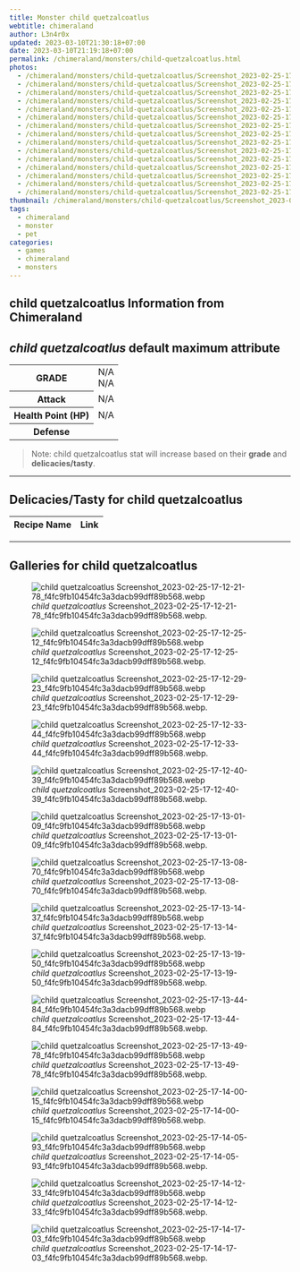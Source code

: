 ```yaml
---
title: Monster child quetzalcoatlus
webtitle: chimeraland
author: L3n4r0x
updated: 2023-03-10T21:30:18+07:00
date: 2023-03-10T21:19:18+07:00
permalink: /chimeraland/monsters/child-quetzalcoatlus.html
photos:
  - /chimeraland/monsters/child-quetzalcoatlus/Screenshot_2023-02-25-17-12-21-78_f4fc9fb10454fc3a3dacb99dff89b568.webp
  - /chimeraland/monsters/child-quetzalcoatlus/Screenshot_2023-02-25-17-12-25-12_f4fc9fb10454fc3a3dacb99dff89b568.webp
  - /chimeraland/monsters/child-quetzalcoatlus/Screenshot_2023-02-25-17-12-29-23_f4fc9fb10454fc3a3dacb99dff89b568.webp
  - /chimeraland/monsters/child-quetzalcoatlus/Screenshot_2023-02-25-17-12-33-44_f4fc9fb10454fc3a3dacb99dff89b568.webp
  - /chimeraland/monsters/child-quetzalcoatlus/Screenshot_2023-02-25-17-12-40-39_f4fc9fb10454fc3a3dacb99dff89b568.webp
  - /chimeraland/monsters/child-quetzalcoatlus/Screenshot_2023-02-25-17-13-01-09_f4fc9fb10454fc3a3dacb99dff89b568.webp
  - /chimeraland/monsters/child-quetzalcoatlus/Screenshot_2023-02-25-17-13-08-70_f4fc9fb10454fc3a3dacb99dff89b568.webp
  - /chimeraland/monsters/child-quetzalcoatlus/Screenshot_2023-02-25-17-13-14-37_f4fc9fb10454fc3a3dacb99dff89b568.webp
  - /chimeraland/monsters/child-quetzalcoatlus/Screenshot_2023-02-25-17-13-19-50_f4fc9fb10454fc3a3dacb99dff89b568.webp
  - /chimeraland/monsters/child-quetzalcoatlus/Screenshot_2023-02-25-17-13-44-84_f4fc9fb10454fc3a3dacb99dff89b568.webp
  - /chimeraland/monsters/child-quetzalcoatlus/Screenshot_2023-02-25-17-13-49-78_f4fc9fb10454fc3a3dacb99dff89b568.webp
  - /chimeraland/monsters/child-quetzalcoatlus/Screenshot_2023-02-25-17-14-00-15_f4fc9fb10454fc3a3dacb99dff89b568.webp
  - /chimeraland/monsters/child-quetzalcoatlus/Screenshot_2023-02-25-17-14-05-93_f4fc9fb10454fc3a3dacb99dff89b568.webp
  - /chimeraland/monsters/child-quetzalcoatlus/Screenshot_2023-02-25-17-14-12-33_f4fc9fb10454fc3a3dacb99dff89b568.webp
  - /chimeraland/monsters/child-quetzalcoatlus/Screenshot_2023-02-25-17-14-17-03_f4fc9fb10454fc3a3dacb99dff89b568.webp
thumbnail: /chimeraland/monsters/child-quetzalcoatlus/Screenshot_2023-02-25-17-12-21-78_f4fc9fb10454fc3a3dacb99dff89b568.webp
tags:
  - chimeraland
  - monster
  - pet
categories:
  - games
  - chimeraland
  - monsters
---
```


<link
  rel="stylesheet"
  href="https://rawcdn.githack.com/dimaslanjaka/Web-Manajemen/870a349/css/bootstrap-5-3-0-alpha3-wrapper.css"
/>
<section id="bootstrap-wrapper">
  <div data-bs-theme="dark">
    <h2>child quetzalcoatlus Information from Chimeraland</h2>
    <h2 id="attribute">
      <i>child quetzalcoatlus</i> default maximum attribute
    </h2>
    <div class="row">
      <div class="col mb-2">
        <div class="card">
          <div class="card-body">
            <table>
              <tr>
                <th>GRADE</th>
                <td>N/A <br />N/A</td>
              </tr>
              <tr>
                <th>Attack</th>
                <td>N/A</td>
              </tr>
              <tr>
                <th>Health Point (HP)</th>
                <td>N/A</td>
              </tr>
              <tr>
                <th>Defense</th>
                <td></td>
              </tr>
            </table>
          </div>
        </div>
      </div>
    </div>
    <blockquote class="bd-callout bd-callout-warning">
      Note: child quetzalcoatlus stat will increase based on their
      <b>grade</b> and <b>delicacies/tasty</b>.
    </blockquote>
    <hr />
    <h2 id="delicacies">Delicacies/Tasty for child quetzalcoatlus</h2>
    <div class="card">
      <div class="card-body">
        <div class="table-responsive">
          <table class="table table-striped">
            <thead>
              <tr>
                <th>Recipe Name</th>
                <th>Link</th>
              </tr>
            </thead>
            <tbody></tbody>
          </table>
        </div>
      </div>
    </div>
    <hr />
    <div id="gallery">
      <h2>Galleries for child quetzalcoatlus</h2>
      <div class="row">
        <div class="col-lg-6 col-12">
          <figure>
            <img
              src="https://www.webmanajemen.com/chimeraland/monsters/child-quetzalcoatlus/Screenshot_2023-02-25-17-12-21-78_f4fc9fb10454fc3a3dacb99dff89b568.webp"
              alt="child quetzalcoatlus Screenshot_2023-02-25-17-12-21-78_f4fc9fb10454fc3a3dacb99dff89b568.webp"
            />
            <figcaption style="word-wrap: break-word">
              <i>child quetzalcoatlus</i>
              Screenshot_2023-02-25-17-12-21-78_f4fc9fb10454fc3a3dacb99dff89b568.webp.
            </figcaption>
          </figure>
        </div>
        <div class="col-lg-6 col-12">
          <figure>
            <img
              src="https://www.webmanajemen.com/chimeraland/monsters/child-quetzalcoatlus/Screenshot_2023-02-25-17-12-25-12_f4fc9fb10454fc3a3dacb99dff89b568.webp"
              alt="child quetzalcoatlus Screenshot_2023-02-25-17-12-25-12_f4fc9fb10454fc3a3dacb99dff89b568.webp"
            />
            <figcaption style="word-wrap: break-word">
              <i>child quetzalcoatlus</i>
              Screenshot_2023-02-25-17-12-25-12_f4fc9fb10454fc3a3dacb99dff89b568.webp.
            </figcaption>
          </figure>
        </div>
        <div class="col-lg-6 col-12">
          <figure>
            <img
              src="https://www.webmanajemen.com/chimeraland/monsters/child-quetzalcoatlus/Screenshot_2023-02-25-17-12-29-23_f4fc9fb10454fc3a3dacb99dff89b568.webp"
              alt="child quetzalcoatlus Screenshot_2023-02-25-17-12-29-23_f4fc9fb10454fc3a3dacb99dff89b568.webp"
            />
            <figcaption style="word-wrap: break-word">
              <i>child quetzalcoatlus</i>
              Screenshot_2023-02-25-17-12-29-23_f4fc9fb10454fc3a3dacb99dff89b568.webp.
            </figcaption>
          </figure>
        </div>
        <div class="col-lg-6 col-12">
          <figure>
            <img
              src="https://www.webmanajemen.com/chimeraland/monsters/child-quetzalcoatlus/Screenshot_2023-02-25-17-12-33-44_f4fc9fb10454fc3a3dacb99dff89b568.webp"
              alt="child quetzalcoatlus Screenshot_2023-02-25-17-12-33-44_f4fc9fb10454fc3a3dacb99dff89b568.webp"
            />
            <figcaption style="word-wrap: break-word">
              <i>child quetzalcoatlus</i>
              Screenshot_2023-02-25-17-12-33-44_f4fc9fb10454fc3a3dacb99dff89b568.webp.
            </figcaption>
          </figure>
        </div>
        <div class="col-lg-6 col-12">
          <figure>
            <img
              src="https://www.webmanajemen.com/chimeraland/monsters/child-quetzalcoatlus/Screenshot_2023-02-25-17-12-40-39_f4fc9fb10454fc3a3dacb99dff89b568.webp"
              alt="child quetzalcoatlus Screenshot_2023-02-25-17-12-40-39_f4fc9fb10454fc3a3dacb99dff89b568.webp"
            />
            <figcaption style="word-wrap: break-word">
              <i>child quetzalcoatlus</i>
              Screenshot_2023-02-25-17-12-40-39_f4fc9fb10454fc3a3dacb99dff89b568.webp.
            </figcaption>
          </figure>
        </div>
        <div class="col-lg-6 col-12">
          <figure>
            <img
              src="https://www.webmanajemen.com/chimeraland/monsters/child-quetzalcoatlus/Screenshot_2023-02-25-17-13-01-09_f4fc9fb10454fc3a3dacb99dff89b568.webp"
              alt="child quetzalcoatlus Screenshot_2023-02-25-17-13-01-09_f4fc9fb10454fc3a3dacb99dff89b568.webp"
            />
            <figcaption style="word-wrap: break-word">
              <i>child quetzalcoatlus</i>
              Screenshot_2023-02-25-17-13-01-09_f4fc9fb10454fc3a3dacb99dff89b568.webp.
            </figcaption>
          </figure>
        </div>
        <div class="col-lg-6 col-12">
          <figure>
            <img
              src="https://www.webmanajemen.com/chimeraland/monsters/child-quetzalcoatlus/Screenshot_2023-02-25-17-13-08-70_f4fc9fb10454fc3a3dacb99dff89b568.webp"
              alt="child quetzalcoatlus Screenshot_2023-02-25-17-13-08-70_f4fc9fb10454fc3a3dacb99dff89b568.webp"
            />
            <figcaption style="word-wrap: break-word">
              <i>child quetzalcoatlus</i>
              Screenshot_2023-02-25-17-13-08-70_f4fc9fb10454fc3a3dacb99dff89b568.webp.
            </figcaption>
          </figure>
        </div>
        <div class="col-lg-6 col-12">
          <figure>
            <img
              src="https://www.webmanajemen.com/chimeraland/monsters/child-quetzalcoatlus/Screenshot_2023-02-25-17-13-14-37_f4fc9fb10454fc3a3dacb99dff89b568.webp"
              alt="child quetzalcoatlus Screenshot_2023-02-25-17-13-14-37_f4fc9fb10454fc3a3dacb99dff89b568.webp"
            />
            <figcaption style="word-wrap: break-word">
              <i>child quetzalcoatlus</i>
              Screenshot_2023-02-25-17-13-14-37_f4fc9fb10454fc3a3dacb99dff89b568.webp.
            </figcaption>
          </figure>
        </div>
        <div class="col-lg-6 col-12">
          <figure>
            <img
              src="https://www.webmanajemen.com/chimeraland/monsters/child-quetzalcoatlus/Screenshot_2023-02-25-17-13-19-50_f4fc9fb10454fc3a3dacb99dff89b568.webp"
              alt="child quetzalcoatlus Screenshot_2023-02-25-17-13-19-50_f4fc9fb10454fc3a3dacb99dff89b568.webp"
            />
            <figcaption style="word-wrap: break-word">
              <i>child quetzalcoatlus</i>
              Screenshot_2023-02-25-17-13-19-50_f4fc9fb10454fc3a3dacb99dff89b568.webp.
            </figcaption>
          </figure>
        </div>
        <div class="col-lg-6 col-12">
          <figure>
            <img
              src="https://www.webmanajemen.com/chimeraland/monsters/child-quetzalcoatlus/Screenshot_2023-02-25-17-13-44-84_f4fc9fb10454fc3a3dacb99dff89b568.webp"
              alt="child quetzalcoatlus Screenshot_2023-02-25-17-13-44-84_f4fc9fb10454fc3a3dacb99dff89b568.webp"
            />
            <figcaption style="word-wrap: break-word">
              <i>child quetzalcoatlus</i>
              Screenshot_2023-02-25-17-13-44-84_f4fc9fb10454fc3a3dacb99dff89b568.webp.
            </figcaption>
          </figure>
        </div>
        <div class="col-lg-6 col-12">
          <figure>
            <img
              src="https://www.webmanajemen.com/chimeraland/monsters/child-quetzalcoatlus/Screenshot_2023-02-25-17-13-49-78_f4fc9fb10454fc3a3dacb99dff89b568.webp"
              alt="child quetzalcoatlus Screenshot_2023-02-25-17-13-49-78_f4fc9fb10454fc3a3dacb99dff89b568.webp"
            />
            <figcaption style="word-wrap: break-word">
              <i>child quetzalcoatlus</i>
              Screenshot_2023-02-25-17-13-49-78_f4fc9fb10454fc3a3dacb99dff89b568.webp.
            </figcaption>
          </figure>
        </div>
        <div class="col-lg-6 col-12">
          <figure>
            <img
              src="https://www.webmanajemen.com/chimeraland/monsters/child-quetzalcoatlus/Screenshot_2023-02-25-17-14-00-15_f4fc9fb10454fc3a3dacb99dff89b568.webp"
              alt="child quetzalcoatlus Screenshot_2023-02-25-17-14-00-15_f4fc9fb10454fc3a3dacb99dff89b568.webp"
            />
            <figcaption style="word-wrap: break-word">
              <i>child quetzalcoatlus</i>
              Screenshot_2023-02-25-17-14-00-15_f4fc9fb10454fc3a3dacb99dff89b568.webp.
            </figcaption>
          </figure>
        </div>
        <div class="col-lg-6 col-12">
          <figure>
            <img
              src="https://www.webmanajemen.com/chimeraland/monsters/child-quetzalcoatlus/Screenshot_2023-02-25-17-14-05-93_f4fc9fb10454fc3a3dacb99dff89b568.webp"
              alt="child quetzalcoatlus Screenshot_2023-02-25-17-14-05-93_f4fc9fb10454fc3a3dacb99dff89b568.webp"
            />
            <figcaption style="word-wrap: break-word">
              <i>child quetzalcoatlus</i>
              Screenshot_2023-02-25-17-14-05-93_f4fc9fb10454fc3a3dacb99dff89b568.webp.
            </figcaption>
          </figure>
        </div>
        <div class="col-lg-6 col-12">
          <figure>
            <img
              src="https://www.webmanajemen.com/chimeraland/monsters/child-quetzalcoatlus/Screenshot_2023-02-25-17-14-12-33_f4fc9fb10454fc3a3dacb99dff89b568.webp"
              alt="child quetzalcoatlus Screenshot_2023-02-25-17-14-12-33_f4fc9fb10454fc3a3dacb99dff89b568.webp"
            />
            <figcaption style="word-wrap: break-word">
              <i>child quetzalcoatlus</i>
              Screenshot_2023-02-25-17-14-12-33_f4fc9fb10454fc3a3dacb99dff89b568.webp.
            </figcaption>
          </figure>
        </div>
        <div class="col-lg-6 col-12">
          <figure>
            <img
              src="https://www.webmanajemen.com/chimeraland/monsters/child-quetzalcoatlus/Screenshot_2023-02-25-17-14-17-03_f4fc9fb10454fc3a3dacb99dff89b568.webp"
              alt="child quetzalcoatlus Screenshot_2023-02-25-17-14-17-03_f4fc9fb10454fc3a3dacb99dff89b568.webp"
            />
            <figcaption style="word-wrap: break-word">
              <i>child quetzalcoatlus</i>
              Screenshot_2023-02-25-17-14-17-03_f4fc9fb10454fc3a3dacb99dff89b568.webp.
            </figcaption>
          </figure>
        </div>
      </div>
    </div>
  </div>
</section>
